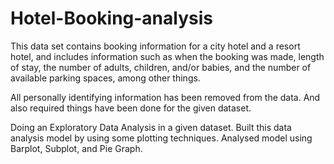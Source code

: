 # Hotel-Booking-analysis

This data set contains booking information for a city hotel and a resort hotel, and includes information such as when the booking was made, length of stay, the number of adults, children, and/or babies, and the number of available parking spaces, among other things. 

All personally identifying information has been removed from the data. And also required things have been done for the given dataset.

Doing an Exploratory Data Analysis in a given dataset. Built this data analysis model by using some plotting techniques. Analysed model using Barplot, Subplot, and Pie Graph.
